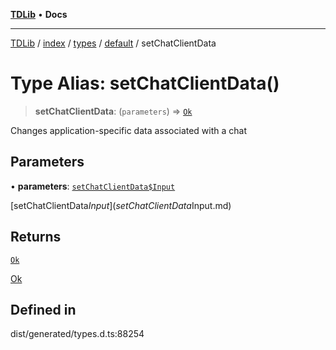 [**TDLib**](../../../../../../README.md) • **Docs**

***

[TDLib](../../../../../../modules.md) / [index](../../../../../README.md) / [types](../../../README.md) / [default](../README.md) / setChatClientData

# Type Alias: setChatClientData()

> **setChatClientData**: (`parameters`) => [`Ok`](Ok-1.md)

Changes application-specific data associated with a chat

## Parameters

• **parameters**: [`setChatClientData$Input`](setChatClientData$Input.md)

[setChatClientData$Input](setChatClientData$Input.md)

## Returns

[`Ok`](Ok-1.md)

[Ok](Ok-1.md)

## Defined in

dist/generated/types.d.ts:88254
